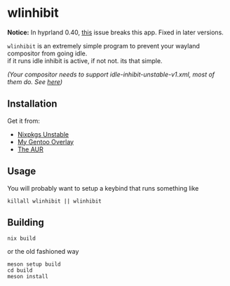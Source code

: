 # wlinhibit

**Notice:** In hyprland 0.40, [this](https://github.com/hyprwm/Hyprland/issues/5878) issue breaks this app.
Fixed in later versions.

`wlinhibit` is an extremely simple program to prevent your wayland compositor from going idle.  
if it runs idle inhibit is active, if not not. its that simple.

_(Your compositor needs to support idle-inhibit-unstable-v1.xml, most of them do. See [here](https://wayland.app/protocols/idle-inhibit-unstable-v1#compositor-support))_

## Installation

Get it from:
- [Nixpkgs Unstable](https://search.nixos.org/packages?channel=unstable&show=wlinhibit)
- [My Gentoo Overlay](https://github.com/0x5a4/ruhtra/tree/main/app-misc/wlinhibit)
- [The AUR](https://aur.archlinux.org/packages/wlinhibit)

## Usage

You will probably want to setup a keybind that runs something like

```
killall wlinhibit || wlinhibit
```

## Building

```
nix build
```

or the old fashioned way

```
meson setup build
cd build
meson install
```

